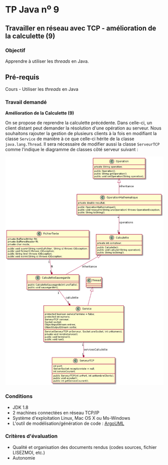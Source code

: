 # TP Java n<sup>o</sup> 9

## Travailler en réseau avec TCP - amélioration de la calculette (9)

### Objectif
Apprendre à utiliser les _threads_ en Java.

## Pré-requis
Cours - Utiliser les _threads_ en Java

### Travail demandé

**Amélioration de la Calculette (9)**

On se propose de reprendre la calculette précédente. Dans celle-ci, un client distant peut demander la résolution d'une opération au serveur. Nous souhaitons rajouter la gestion de plusieurs clients à la fois en modifiant la classe `Service` de manière à ce que celle-ci hérite de la classe `java.lang.Thread`. Il sera nécessaire de modifier aussi la classe `ServeurTCP` comme l'indique le diagramme de classes côté serveur suivant :

![Diagramme de classes côté serveur](tp09/classes1.png)

### Conditions
*   JDK 1.8
*   2 machines connectées en réseau TCP/IP
*   Système d'exploitation Linux, Mac OS X ou Ms-Windows
*   L'outil de modélisation/génération de code : [ArgoUML](http://argouml-fr.tigris.org/)

### Critères d'évaluation
*   Qualité et organisation des documents rendus (codes sources, fichier LISEZMOI, etc.)
*   Autonomie
